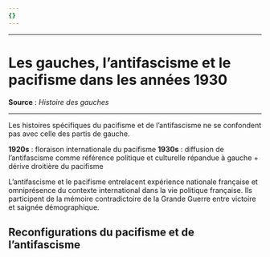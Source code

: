 ```yaml
---
{}
---
```

***
# Les gauches, l’antifascisme et le pacifisme dans les années 1930
**Source** : *Histoire des gauches*
***
Les histoires spécifiques du pacifisme et de l’antifascisme ne se confondent pas avec celle des partis de gauche.

**1920s** : floraison internationale du pacifisme 
**1930s** : diffusion de l’antifascisme comme référence politique et culturelle répandue à gauche + dérive droitière du pacifisme

L’antifascisme et le pacifisme entrelacent expérience nationale française et omniprésence du contexte international dans la vie politique française. Ils participent de la mémoire contradictoire de la Grande Guerre entre victoire et saignée démographique.

## Reconfigurations du pacifisme et de l’antifascisme 


